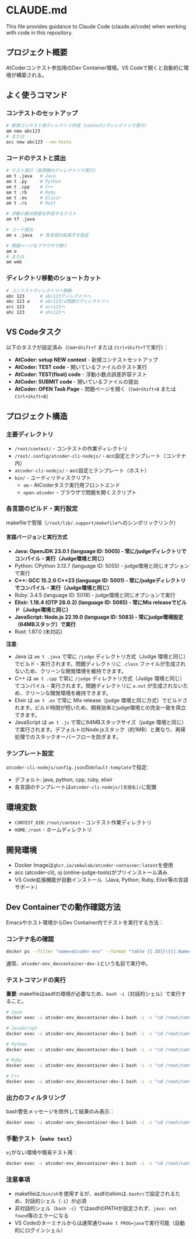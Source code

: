 # CLAUDE.md

This file provides guidance to Claude Code (claude.ai/code) when working with code in this repository.

## プロジェクト概要
AtCoderコンテスト参加用のDev Container環境。VS Codeで開くと自動的に環境が構築される。

## よく使うコマンド

### コンテストのセットアップ
```bash
# 新規コンテスト用ディレクトリ作成（contest/ディレクトリで実行）
am new abc123
# または
acc new abc123 --no-tests
```

### コードのテストと提出
```bash
# テスト実行（各問題のディレクトリで実行）
am t .java   # Java
am t .py     # Python
am t .cpp    # C++
am t .rb     # Ruby
am t .ex     # Elixir
am t .rs     # Rust

# 浮動小数点誤差を許容するテスト
am tf .java

# コード提出
am s .java   # 各言語の拡張子を指定

# 問題ページをブラウザで開く
am o
# または
am web
```

### ディレクトリ移動のショートカット
```bash
# コンテストディレクトリへ移動
abc 123      # abc123ディレクトリへ
abc 123 a    # abc123/a問題のディレクトリへ
arc 123      # arc123へ
ahc 123      # ahc123へ
```

## VS Codeタスク
以下のタスクが設定済み（`Cmd+Shift+T` または `Ctrl+Shift+T`で実行）：
- **AtCoder: setup NEW contest** - 新規コンテストセットアップ
- **AtCoder: TEST code** - 開いているファイルのテスト実行
- **AtCoder: TEST(float) code** - 浮動小数点誤差許容テスト
- **AtCoder: SUBMIT code** - 開いているファイルの提出
- **AtCoder: OPEN Task Page** - 問題ページを開く（`Cmd+Shift+B` または `Ctrl+Shift+B`）

## プロジェクト構造

### 主要ディレクトリ
- `/root/contest/` - コンテストの作業ディレクトリ
- `/root/.config/atcoder-cli-nodejs/` - acc設定とテンプレート（コンテナ内）
- `atcoder-cli-nodejs/` - acc設定とテンプレート（ホスト）
- `bin/` - ユーティリティスクリプト
  - `am` - AtCoderタスク実行用フロントエンド
  - `open-atcoder` - ブラウザで問題を開くスクリプト

### 各言語のビルド・実行設定
makefileで管理（`/root/lib/.support/makefile`へのシンボリックリンク）

#### 言語バージョンと実行方式
- **Java: OpenJDK 23.0.1 (language ID: 5005) - 常に/judgeディレクトリでコンパイル・実行（Judge環境と同じ）**
- Python: CPython 3.13.7 (language ID: 5055) - judge環境と同じオプションで実行
- **C++: GCC 15.2.0 C++23 (language ID: 5001) - 常に/judgeディレクトリでコンパイル・実行（Judge環境と同じ）**
- Ruby: 3.4.5 (language ID: 5018) - judge環境と同じオプションで実行
- **Elixir: 1.18.4 (OTP 28.0.2) (language ID: 5085) - 常にMix releaseでビルド（Judge環境と同じ）**
- **JavaScript: Node.js 22.19.0 (language ID: 5083) - 常にjudge環境設定（64MBスタック）で実行**
- Rust: 1.87.0 (未対応)

**注意**:
- Java は `am t .java` で常に `/judge` ディレクトリ方式（Judge 環境と同じ）でビルド・実行されます。問題ディレクトリに `.class` ファイルが生成されないため、クリーンな開発環境を維持できます。
- C++ は `am t .cpp` で常に `/judge` ディレクトリ方式（Judge 環境と同じ）でコンパイル・実行されます。問題ディレクトリに `a.out` が生成されないため、クリーンな開発環境を維持できます。
- Elixir は `am t .ex` で常に Mix release（judge 環境と同じ方式）でビルドされます。ビルド時間が短いため、開発効率とjudge環境との完全一致を両立できます。
- JavaScript は `am t .js` で常に64MBスタックサイズ（judge 環境と同じ）で実行されます。デフォルトのNode.jsスタック（約1MB）と異なり、再帰処理でのスタックオーバーフローを防ぎます。

### テンプレート設定
`atcoder-cli-nodejs/config.json`の`default-template`で指定:
- デフォルト: java, python, cpp, ruby, elixir
- 各言語のテンプレートは`atcoder-cli-nodejs/[言語名]/`に配置

## 環境変数
- `CONTEST_DIR`: `/root/contest` - コンテスト作業ディレクトリ
- `HOME`: `/root` - ホームディレクトリ

## 開発環境
- Docker Imageは`ghcr.io/smkwlab/atcoder-container:latest`を使用
- acc (atcoder-cli), oj (online-judge-tools)がプリインストール済み
- VS Code拡張機能が自動インストール（Java, Python, Ruby, Elixir等の言語サポート）

## Dev Containerでの動作確認方法

Emacsやホスト環境からDev Container内でテストを実行する方法：

### コンテナ名の確認
```bash
docker ps --filter "name=atcoder-env" --format "table {{.ID}}\t{{.Names}}\t{{.Status}}"
```
通常、`atcoder-env_devcontainer-dev-1`という名前で実行中。

### テストコマンドの実行
**重要**: makefileはasdfの環境が必要なため、`bash -i`（対話的シェル）で実行すること。

```bash
# Java
docker exec -i atcoder-env_devcontainer-dev-1 bash -i -c "cd /root/contest/abc123/a && make t PROG=java"

# JavaScript
docker exec -i atcoder-env_devcontainer-dev-1 bash -i -c "cd /root/contest/abc123/a && make t PROG=javascript"

# Python
docker exec -i atcoder-env_devcontainer-dev-1 bash -i -c "cd /root/contest/abc123/a && make t PROG=python"

# Ruby
docker exec -i atcoder-env_devcontainer-dev-1 bash -i -c "cd /root/contest/abc123/a && make t PROG=ruby"

# C++
docker exec -i atcoder-env_devcontainer-dev-1 bash -i -c "cd /root/contest/abc123/a && make t PROG=c++"
```

### 出力のフィルタリング
bash警告メッセージを除外して結果のみ表示：
```bash
docker exec -i atcoder-env_devcontainer-dev-1 bash -i -c "cd /root/contest/abc123/a && make t PROG=java 2>&1" | grep -v "bash:" | tail -20
```

### 手動テスト（`make test`）
`oj`がない環境や簡易テスト用：
```bash
docker exec -i atcoder-env_devcontainer-dev-1 bash -i -c "cd /root/contest/abc123/a && make test PROG=java"
```

### 注意事項
- makefileは`/bin/sh`を使用するが、asdfのshimは`.bashrc`で設定されるため、対話的シェル（`-i`）が必須
- 非対話的シェル（`bash -c`）ではasdfのPATHが設定されず、`java: not found`等のエラーになる
- VS Codeのターミナルからは通常通り`make t PROG=java`で実行可能（自動的にログインシェル）